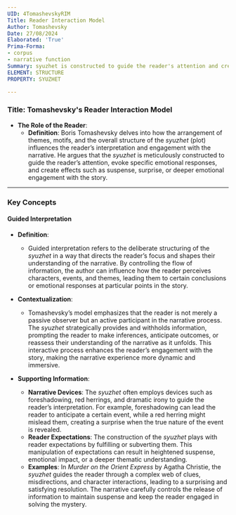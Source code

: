 ```yaml
---
UID: 4TomashevskyRIM
Title: Reader Interaction Model
Author: Tomashevsky
Date: 27/08/2024
Elaborated: 'True'
Prima-Forma:
- corpus
- narrative function
Summary: syuzhet is constructed to guide the reader's attention and create specific effects such as suspense, surprise, or emotional engagement.
ELEMENT: STRUCTURE
PROPERTY: SYUZHET

---
```

### Title: **Tomashevsky's Reader Interaction Model**

- **The Role of the Reader**:
  - **Definition**: Boris Tomashevsky delves into how the arrangement of themes, motifs, and the overall structure of the *syuzhet* (plot) influences the reader’s interpretation and engagement with the narrative. He argues that the *syuzhet* is meticulously constructed to guide the reader’s attention, evoke specific emotional responses, and create effects such as suspense, surprise, or deeper emotional engagement with the story.

---

### **Key Concepts**

#### **Guided Interpretation**

- **Definition**:
  - Guided interpretation refers to the deliberate structuring of the *syuzhet* in a way that directs the reader’s focus and shapes their understanding of the narrative. By controlling the flow of information, the author can influence how the reader perceives characters, events, and themes, leading them to certain conclusions or emotional responses at particular points in the story.

- **Contextualization**:
  - Tomashevsky’s model emphasizes that the reader is not merely a passive observer but an active participant in the narrative process. The *syuzhet* strategically provides and withholds information, prompting the reader to make inferences, anticipate outcomes, or reassess their understanding of the narrative as it unfolds. This interactive process enhances the reader’s engagement with the story, making the narrative experience more dynamic and immersive.

- **Supporting Information**:
  - **Narrative Devices**: The *syuzhet* often employs devices such as foreshadowing, red herrings, and dramatic irony to guide the reader’s interpretation. For example, foreshadowing can lead the reader to anticipate a certain event, while a red herring might mislead them, creating a surprise when the true nature of the event is revealed.
  - **Reader Expectations**: The construction of the *syuzhet* plays with reader expectations by fulfilling or subverting them. This manipulation of expectations can result in heightened suspense, emotional impact, or a deeper thematic understanding.
  - **Examples**: In *Murder on the Orient Express* by Agatha Christie, the *syuzhet* guides the reader through a complex web of clues, misdirections, and character interactions, leading to a surprising and satisfying resolution. The narrative carefully controls the release of information to maintain suspense and keep the reader engaged in solving the mystery.